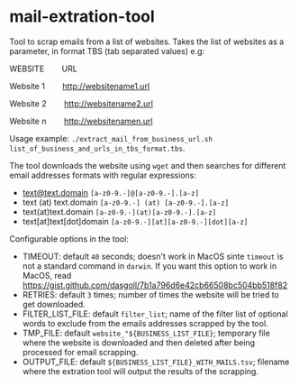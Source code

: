 # mail-extration-tool

Tool to scrap emails from a list of websites. Takes the list of websites as a parameter, in format TBS (tab separated values) e.g:

WEBSITE&nbsp;&nbsp;&nbsp;&nbsp;&nbsp;&nbsp;&nbsp;&nbsp;URL

Website 1&nbsp;&nbsp;&nbsp;&nbsp;&nbsp;&nbsp;&nbsp;&nbsp;http://websitename1.url

Website 2&nbsp;&nbsp;&nbsp;&nbsp;&nbsp;&nbsp;&nbsp;&nbsp;http://websitename2.url

Website n&nbsp;&nbsp;&nbsp;&nbsp;&nbsp;&nbsp;&nbsp;&nbsp;http://websitenamen.url

Usage example: `./extract_mail_from_business_url.sh list_of_business_and_urls_in_tbs_format.tbs`.

The tool downloads the website using `wget` and then searches for different email addresses formats with regular expressions:
 * text@text.domain `[a-z0-9.-]@[a-z0-9.-].[a-z]`
 * text (at) text.domain `[a-z0-9.-] (at) [a-z0-9.-].[a-z]`
 * text(at)text.domain `[a-z0-9.-](at)[a-z0-9.-].[a-z]`
 * text[at]text[dot]domain `[a-z0-9.-][at][a-z0-9.-][dot][a-z]`
 
Configurable options in the tool:
* TIMEOUT: default `40` seconds; doesn't work in MacOS sinte `timeout` is not a standard command in `darwin`. If you want this option to work in MacOS, read https://gist.github.com/dasgoll/7b1a796d6e42cb66508bc504bb518f82
* RETRIES: default `3` times; number of times the website will be tried to get downloaded. 
* FILTER_LIST_FILE: default `filter_list`; name of the filter list of optional words to exclude from the emails addresses scrapped by the tool.
* TMP_FILE: default `website_"${BUSINESS_LIST_FILE}`; temporary file where the website is downloaded and then deleted after being processed for email scrapping.
* OUTPUT_FILE: default `${BUSINESS_LIST_FILE}_WITH_MAILS.tsv`; filename where the extration tool will output the results of the scrapping.

